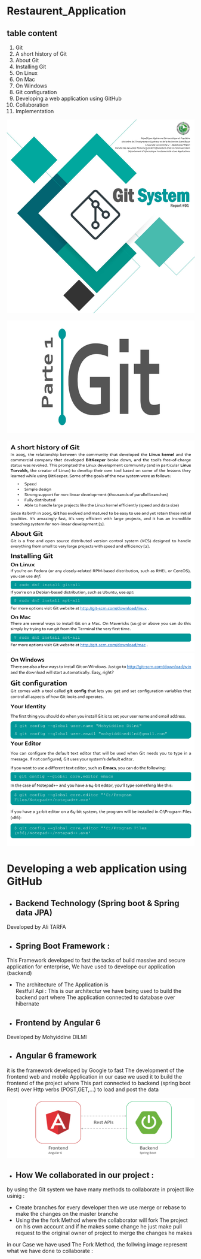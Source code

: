 # Restaurent_Application
## table content
1. Git	
2. A short history of Git	 
3. About Git	 
4. Installing Git	 
5. On Linux	 
6. On Mac	 
7. On Windows	 
8. Git configuration	 
9. Developing a web application using GitHub  
10. Collaboration	 
11. Implementation	 

<div style="text-align:center"><img  heigh="600" src ="https://github.com/alitarfa/Restaurant_Application/blob/master/images/img%201.jpg" /></div>
<br>
<div style="text-align:center"><img  height="300" src ="https://github.com/alitarfa/Restaurant_Application/blob/master/images/img%202.jpg"/></div>
<br>
<img src="https://github.com/alitarfa/Restaurant_Application/blob/master/images/img%203.jpg"/>
<br>
<img src="https://github.com/alitarfa/Restaurant_Application/blob/master/images/img%204.jpg"/>

# Developing a web application using GitHub 

- ## Backend Technology (Spring boot & Spring data JPA)
Developed by Ali TARFA 
- ## Spring Boot Framework : 
This Framework developed to fast the tacks of build massive and secure application for enterprise,
We have used to develope our application (backend) 

- The architecture of The Application is  
    Restfull Api : This is our architectur we have being used to build the backend part where The application connected to database over hibernate
 
- ## Frontend by Angular 6
Developed by Mohyiddine DILMI
- ## Angular 6 framework
it is the framework developed by Google to fast The development of the frontend web and mobile Application 
in our case we used it to build the frontend of the project where This part connected to backend (spring boot Rest) over Http verbs (POST,GET,...) to load and post the data 

<img src="https://github.com/alitarfa/Restaurant_Application/blob/master/images/img%206.jpg"/>

 - ## How We collaborated in our project :
 by using the Git system we have many methods to collaborate in project like usinig :
  - Create branches for every developer then we use merge or rebase to make the changes on the master branche 
  - Using the the fork Method where the collaborator will fork The project on his own account and if he makes some change he just make pull request to the original owner of project to merge the changes he makes 
  
  in our Case we have used The Fork Method, the follwing image represent what we have done to collaborate :

<img height src="" />





